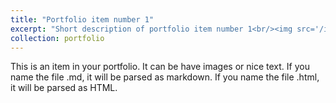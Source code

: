 ```yaml
---
title: "Portfolio item number 1"
excerpt: "Short description of portfolio item number 1<br/><img src='/images/rover.png'>"
collection: portfolio
---
```


This is an item in your portfolio. It can be have images or nice text. If you name the file .md, it will be parsed as markdown. If you name the file .html, it will be parsed as HTML. 
